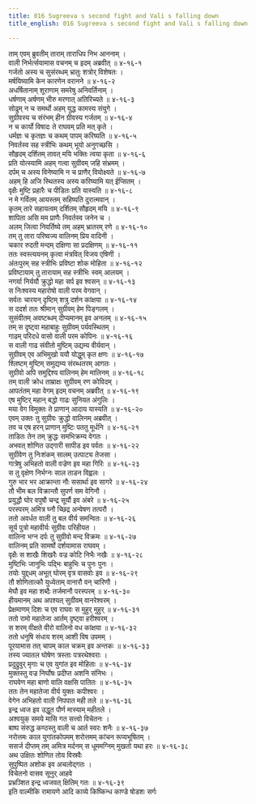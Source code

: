 ```yaml
---
title: 016 Sugreeva s second fight and Vali s falling down
title_english: 016 Sugreeva s second fight and Vali s falling down

---
```

ताम् एवम् ब्रुवतीम् ताराम् ताराधिप निभ आननाम् ।  
वाली निर्भर्त्सयामास वचनम् च इदम् अब्रवीत् ॥ ४-१६-१  
गर्जतो अस्य च सुसंरब्धम् भ्रातुः शत्रोर् विशेषतः ।  
मर्षयिष्यामि केन कारणेन वरानने ॥ ४-१६-२  
अधर्षितानाम् शूराणाम् समरेषु अनिवर्तिनाम् ।  
धर्षणाम् अर्षणम् भीरु मरणात् अतिरिच्यते ॥ ४-१६-३  
सोढुम् न च समर्थो अहम् युद्ध कामस्य संयुगे ।  
सुग्रीवस्य च संरंभम् हीन ग्रीवस्य गर्जतम् ॥ ४-१६-४  
न च कार्यो विषादः ते राघवम् प्रति मत् कृते ।  
धर्मज्ञः च कृतज्ञः च कथम् पापम् करिष्यति ॥ ४-१६-५  
निवर्तस्व सह स्त्रीभिः कथम् भूयो अनुगच्छसि ।  
सौहृदम् दर्शितम् तावत् मयि भक्तिः त्वया कृता ॥ ४-१६-६  
प्रति योत्स्यामि अहम् गत्वा सुग्रीवम् जहि संभ्रमम् ।  
दर्पम् च अस्य विनेष्यामि न च प्राणैर् वियोक्ष्यते ॥ ४-१६-७  
अहम् हि अजि स्थितस्य अस्य करिष्यामि यत् ईप्सितम् ।  
वृक्षैः मुष्टि प्रहारैः च पीडितः प्रति यास्यति ॥ ४-१६-८  
न मे गर्वितम् आयस्तम् सहिष्यति दुरात्मवान् ।  
कृतम् तारे सहायत्वम् दर्शितम् सौहृदम् मयि ॥ ४-१६-९  
शापिता असि मम प्राणैः निवर्तस्व जनेन च ।  
अलम् जित्वा निवर्तिष्ये तम् अहम् भ्रातरम् रणे ॥ ४-१६-१०  
तम् तु तारा परिष्वज्य वालिनम् प्रिय वादिनी ।  
चकार रुदती मन्दम् दक्षिणा सा प्रदक्षिणम् ॥ ४-१६-११  
ततः स्वस्त्ययनम् कृत्वा मंत्रवित् विजय एषिणी ।  
अंतःपुरम् सह स्त्रीभिः प्रविष्टा शोक मोहिता ॥ ४-१६-१२  
प्रविष्टायाम् तु तारायाम् सह स्त्रीभिः स्वम् आलयम् ।  
नगर्या निर्ययौ क्रुद्धो महा सर्प इव श्वसन् ॥ ४-१६-१३  
स निःश्वस्य महारोषो वाली परम वेगवान् ।  
सर्वतः चारयन् दृष्टिम् शत्रु दर्शन कांक्षया ॥ ४-१६-१४  
स ददर्श ततः श्रीमान् सुग्रीवम् हेम पिङ्गलम् ।  
सुसंवीतम् अवष्टब्धम् दीप्यमानम् इव अनलम् ॥ ४-१६-१५  
तम् स दृष्ट्वा महाबाहुः सुग्रीवम् पर्यवस्थितम् ।  
गाढम् परिदधे वासो वाली परम कोपिनः ॥ ४-१६-१६  
स वाली गाढ संवीतो मुष्टिम् उद्यम्य वीर्यवान् ।  
सुग्रीवम् एव अभिमुखो ययौ योद्धुम् कृत क्षणः ॥ ४-१६-१७  
श्लिष्टम् मुष्टिम् समुद्यम्य संरब्धतरम् आगतः ।  
सुग्रीवो अपि समुद्दिश्य वालिनम् हेम मालिनम् ॥ ४-१६-१८  
तम् वाली क्रोध ताम्राक्षः सुग्रीवम् रण कोविदम् ।  
आपतंतम् महा वेगम् इदम् वचनम् अब्रवीत् ॥ ४-१६-१९  
एष मुष्टिर् महान् बद्धो गाढः सुनियत अंगुलिः ।  
मया वेग विमुक्तः ते प्राणान् आदाय यास्यति ॥ ४-१६-२०  
एवम् उक्तः तु सुग्रीवः क्रुद्धो वालिनम् अब्रवीत् ।  
तव च एष हरन् प्राणान् मुष्टिः पततु मूर्धनि ॥ ४-१६-२१  
ताडितः तेन तम् क्रुद्धः समभिक्रम्य वेगतः ।  
अभवत् शोणित उद्गारी सापीड इव पर्वतः ॥ ४-१६-२२  
सुग्रीवेण तु निःशंकम् सालम् उत्पाट्य तेजसा ।  
गात्रेषु अभिहतो वाली वज्रेण इव महा गिरिः ॥ ४-१६-२३  
स तु वृक्षेण निर्भग्नः साल ताडन विह्वलः ।  
गुरु भार भर आक्रान्ता नौः ससार्था इव सागरे ॥ ४-१६-२४  
तौ भीम बल विक्रान्तौ सुपर्ण सम वेगिनौ ।  
प्रयुद्धौ घोर वपुषौ चन्द्र सूर्यौ इव अंबरे ॥ ४-१६-२५  
परस्परम् अमित्र घ्नौ च्छिद्र अन्वेषण तत्परौ ।  
ततो अवर्धत वाली तु बल वीर्य समन्वितः ॥ ४-१६-२६  
सूर्य पुत्रो महावीर्यः सुग्रीवः परिहीयत ।  
वालिना भग्न दर्पः तु सुग्रीवो मन्द विक्रमः ॥ ४-१६-२७  
वालिनम् प्रति सामर्षो दर्शयामास राघवम् ।  
वृक्षैः स शाखैः शिखरैः वज्र कोटि निभैः नखैः ॥ ४-१६-२८  
मुष्टिभिः जानुभिः पद्भिः बाहुभिः च पुनः पुनः ।  
तयोः युद्द्धम् अभूत् घोरम् वृत्र वासवोः इव ॥ ४-१६-२९  
तौ शोणितात्कौ युध्येताम् वानारौ वन् चारिणौ ।  
मेघौ इव महा शब्दैः तर्जमानौ परस्परम् ॥ ४-१६-३०  
हीयमानम् अथ अपश्यत् सुग्रीवम् वानरेश्वरम् ।  
प्रेक्षमाणम् दिशः च एव राघवः स मुहुर् मुहुर् ॥ ४-१६-३१  
ततो रामो महातेजा आर्तम् दृष्ट्वा हरीश्वरम् ।  
स शरम् वीक्षते वीरो वालिनो वध कांक्षया ॥ ४-१६-३२  
ततो धनुषि संधाय शरम् आशी विष उपमम् ।  
पूरयामास तत् चापम् काल चक्रम् इव अन्तकः ॥ ४-१६-३३  
तस्य ज्यातल घोषेण त्रस्ताः पत्ररथेश्वराः ।  
प्रदुद्रुवुर् मृगाः च एव युगांत इव मोहिताः ॥ ४-१६-३४  
मुक्तस्तु वज्र निर्घोषः प्रदीप्त अशनि संनिभः ।  
राघवेण महा बाणो वालि वक्षसि पातितः ॥ ४-१६-३५  
ततः तेन महातेजा वीर्य युक्तः कपीश्वरः ।  
वेगेन अभिहतो वाली निपपात मही तले ॥ ४-१६-३६  
इन्द्र ध्वज इव उद्धूत पौर्ण मास्याम् महीतले ।  
अश्वयुक् समये मासि गत सत्त्वो विचेतनः ।  
बाष्प संरुद्ध कण्ठस्तु वाली च आर्त स्वरः शनैः ॥ ४-१६-३७  
नरोत्तमः काल युगांतकोपमम् शरोत्तमम् कांचन रूप्यभूषितम् ।  
ससर्ज दीप्तम् तम् अमित्र मर्दनम् स धूममग्निम् मुखतो यथा हरः ॥ ४-१६-३८  
अथ उक्षितः शोणित तोय विस्रवैः  
सुपुष्पित अशोक इव अचलोद्गतः ।  
विचेतनो वासव सूनुर् आहवे  
प्रभ्रञ्शित इन्द्र ध्वजवत् क्षितिम् गतः ॥ ४-१६-३९  
इति वाल्मीकि रामायणे आदि काव्ये किष्किन्ध काण्डे षोडशः सर्गः